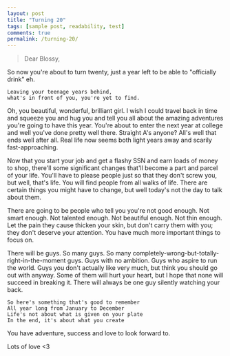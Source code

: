 ```yaml
---
layout: post
title: "Turning 20"
tags: [sample post, readability, test]
comments: true
permalink: /turning-20/
---
```


> Dear Blossy,

So now you're about to turn twenty, just a year left to be able to "officially drink" eh. 

```
Leaving your teenage years behind, 
what's in front of you, you're yet to find.
```

Oh, you beautiful, wonderful, brilliant girl. I wish I could travel back in time and squeeze you and hug you and tell you all about the amazing adventures you're going to have this year. You're about to enter the next year at college and well you've done pretty well there. Straight A's anyone? All's well that ends well after all. Real life now seems both light years away and scarily fast-approaching. 

Now that you start your job and get a flashy SSN and earn loads of money to shop, there'll some significant changes that'll become a part and parcel of your life. You'll have to please people just so that they don't screw you, but well, that's life. You will find people from all walks of life. There are certain things you might have to change, but well today's not the day to talk about them.

There are going to be people who tell you you're not good enough. Not smart enough. Not talented enough. Not beautiful enough. Not thin enough. Let the pain they cause thicken your skin, but don't carry them with you; they don't deserve your attention. You have much more important things to focus on.

There will be guys. So many guys. So many completely-wrong-but-totally-right-in-the-moment guys. Guys with no ambition. Guys who aspire to run the world. Guys you don't actually like very much, but think you should go out with anyway. Some of them will hurt your heart, but I hope that none will succeed in breaking it. There will always be one guy silently watching your back.

```
So here's something that's good to remember
All year long from January to December
Life's not about what is given on your plate
In the end, it's about what you create
```

You have adventure, success and love to look forward to.

Lots of love
<3

